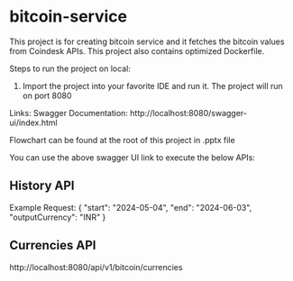 # bitcoin-service

This project is for creating bitcoin service and it fetches the bitcoin values from Coindesk APIs.
This project also contains optimized Dockerfile.

Steps to run the project on local:
1. Import the project into your favorite IDE and run it. The project will run on port 8080

Links:
Swagger Documentation: http://localhost:8080/swagger-ui/index.html

Flowchart can be found at the root of this project in .pptx file

You can use the above swagger UI link to execute the below APIs:

History API
-----------
Example Request:
{
    "start": "2024-05-04",
    "end": "2024-06-03",
    "outputCurrency": "INR"
}

Currencies API
--------------
http://localhost:8080/api/v1/bitcoin/currencies
